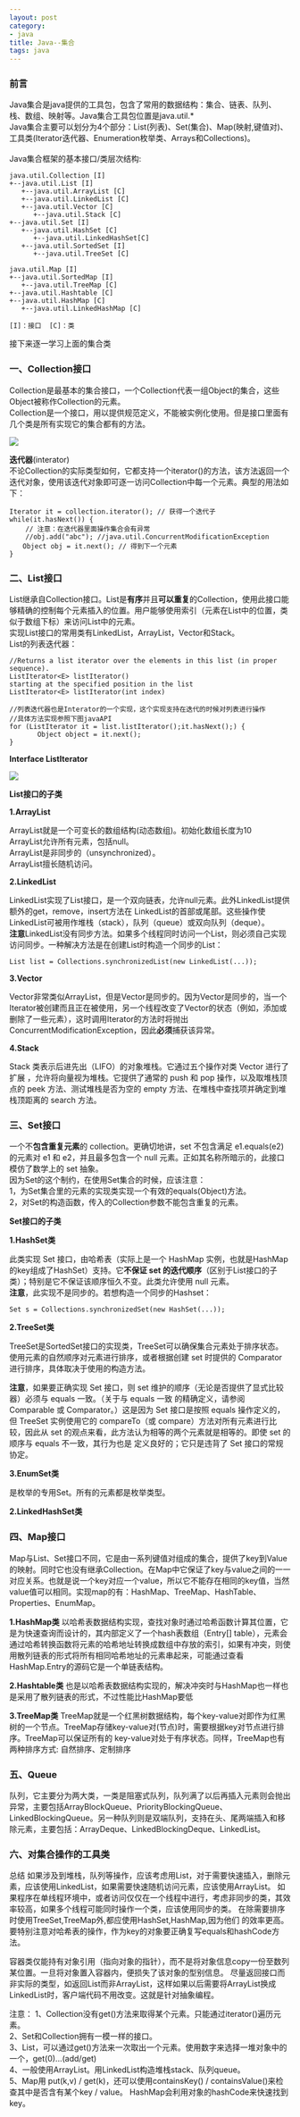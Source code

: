 ```yaml
---
layout: post
category: 
- java
title: Java--集合
tags: java
---
```

### 前言
Java集合是java提供的工具包，包含了常用的数据结构：集合、链表、队列、栈、数组、映射等。Java集合工具包位置是java.util.*<br>
Java集合主要可以划分为4个部分：List(列表)、Set(集合)、Map(映射,键值对)、工具类(Iterator迭代器、Enumeration枚举类、Arrays和Collections)。<br><br>
Java集合框架的基本接口/类层次结构:<br>

	java.util.Collection [I]
	+--java.util.List [I]
	   +--java.util.ArrayList [C]
	   +--java.util.LinkedList [C]
	   +--java.util.Vector [C]
	      +--java.util.Stack [C]
	+--java.util.Set [I]
	   +--java.util.HashSet [C]
	      +--java.util.LinkedHashSet[C]
	   +--java.util.SortedSet [I]
	      +--java.util.TreeSet [C]

	java.util.Map [I]
	+--java.util.SortedMap [I]
	   +--java.util.TreeMap [C]
	+--java.util.Hashtable [C]
	+--java.util.HashMap [C]
	   +--java.util.LinkedHashMap [C]

	[I]：接口	[C]：类

接下来逐一学习上面的集合类

### 一、Collection接口
Collection是最基本的集合接口，一个Collection代表一组Object的集合，这些Object被称作Collection的元素。<br>
Collection是一个接口，用以提供规范定义，不能被实例化使用。但是接口里面有几个类是所有实现它的集合都有的方法。<br>

![](http://img.blog.csdn.net/20170416210825924?watermark/2/text/aHR0cDovL2Jsb2cuY3Nkbi5uZXQvY2hhbzQ2NjY=/font/5a6L5L2T/fontsize/400/fill/I0JBQkFCMA==/dissolve/70/gravity/Center)

**迭代器**(interator)<br>
不论Collection的实际类型如何，它都支持一个iterator()的方法，该方法返回一个迭代对象，使用该迭代对象即可逐一访问Collection中每一个元素。典型的用法如下：

	Iterator it = collection.iterator(); // 获得一个迭代子 
	while(it.hasNext()) { 
		// 注意：在迭代器里面操作集合会有异常
		//obj.add("abc"); //java.util.ConcurrentModificationException
	　　Object obj = it.next(); // 得到下一个元素 
	}

### 二、List接口
List继承自Collection接口。List是**有序**并且**可以重复**的Collection，使用此接口能够精确的控制每个元素插入的位置。用户能够使用索引（元素在List中的位置，类似于数组下标）来访问List中的元素。<br>
实现List接口的常用类有LinkedList，ArrayList，Vector和Stack。<br>
List的列表迭代器：<br>

	//Returns a list iterator over the elements in this list (in proper sequence).
	ListIterator<E>	listIterator()
	starting at the specified position in the list
	ListIterator<E>	listIterator(int index)
	
	//列表迭代器也是Interator的一个实现，这个实现支持在迭代的时候对列表进行操作
	//具体方法实现参照下图javaAPI
	for (ListIterator it = list.listIterator();it.hasNext();) {
	       Object object = it.next();
	}

**Interface ListIterator**

![](http://img.blog.csdn.net/20170416222800338?watermark/2/text/aHR0cDovL2Jsb2cuY3Nkbi5uZXQvY2hhbzQ2NjY=/font/5a6L5L2T/fontsize/400/fill/I0JBQkFCMA==/dissolve/70/gravity/Center)
<br>

**List接口的子类**

**1.ArrayList**

ArrayList就是一个可变长的数组结构(动态数组)。初始化数组长度为10<br>
ArrayList允许所有元素，包括null。<br>
ArrayList是非同步的（unsynchronized）。<br>
ArrayList擅长随机访问。

**2.LinkedList**

LinkedList实现了List接口，是一个双向链表，允许null元素。此外LinkedList提供额外的get，remove，insert方法在 LinkedList的首部或尾部。这些操作使LinkedList可被用作堆栈（stack），队列（queue）或双向队列（deque）。<br>
**注意**LinkedList没有同步方法。如果多个线程同时访问一个List，则必须自己实现访问同步。一种解决方法是在创建List时构造一个同步的List：

	List list = Collections.synchronizedList(new LinkedList(...));

**3.Vector**

Vector非常类似ArrayList，但是Vector是同步的。因为Vector是同步的，当一个Iterator被创建而且正在被使用，另一个线程改变了Vector的状态（例如，添加或删除了一些元素），这时调用Iterator的方法时将抛出ConcurrentModificationException，因此**必须**捕获该异常。

**4.Stack**

Stack 类表示后进先出（LIFO）的对象堆栈。它通过五个操作对类 Vector 进行了扩展 ，允许将向量视为堆栈。它提供了通常的 push 和 pop 操作，以及取堆栈顶点的 peek 方法、测试堆栈是否为空的 empty 方法、在堆栈中查找项并确定到堆栈顶距离的 search 方法。

### 三、Set接口

一个不**包含重复元素**的 collection。更确切地讲，set 不包含满足 e1.equals(e2) 的元素对 e1 和 e2，并且最多包含一个 null 元素。正如其名称所暗示的，此接口模仿了数学上的 set 抽象。<br>
因为Set的这个制约，在使用Set集合的时候，应该注意：  
1，为Set集合里的元素的实现类实现一个有效的equals(Object)方法。  
2，对Set的构造函数，传入的Collection参数不能包含重复的元素。


**Set接口的子类**

**1.HashSet类**

此类实现 Set 接口，由哈希表（实际上是一个 HashMap 实例，也就是HashMap的key组成了HashSet）支持。它**不保证 set 的迭代顺序**（区别于List接口的子类）；特别是它不保证该顺序恒久不变。此类允许使用 null 元素。  
**注意**，此实现不是同步的。若想构造一个同步的Hashset：  

    Set s = Collections.synchronizedSet(new HashSet(...));


**2.TreeSet类**

TreeSet是SortedSet接口的实现类，TreeSet可以确保集合元素处于排序状态。使用元素的自然顺序对元素进行排序，或者根据创建 set 时提供的 Comparator 进行排序，具体取决于使用的构造方法。 

**注意**，如果要正确实现 Set 接口，则 set 维护的顺序（无论是否提供了显式比较器）必须与 equals 一致。（关于与 equals 一致 的精确定义，请参阅 Comparable 或 Comparator。）这是因为 Set 接口是按照 equals 操作定义的，但 TreeSet 实例使用它的 compareTo（或 compare）方法对所有元素进行比较，因此从 set 的观点来看，此方法认为相等的两个元素就是相等的。即使 set 的顺序与 equals 不一致，其行为也是 定义良好的；它只是违背了 Set 接口的常规协定。

**3.EnumSet类**

是枚举的专用Set。所有的元素都是枚举类型。

**2.LinkedHashSet类**

### 四、Map接口

Map与List、Set接口不同，它是由一系列键值对组成的集合，提供了key到Value的映射。同时它也没有继承Collection。在Map中它保证了key与value之间的一一对应关系。也就是说一个key对应一个value，所以它不能存在相同的key值，当然value值可以相同。实现map的有：HashMap、TreeMap、HashTable、Properties、EnumMap。

**1.HashMap类**
以哈希表数据结构实现，查找对象时通过哈希函数计算其位置，它是为快速查询而设计的，其内部定义了一个hash表数组（Entry[] table），元素会通过哈希转换函数将元素的哈希地址转换成数组中存放的索引，如果有冲突，则使用散列链表的形式将所有相同哈希地址的元素串起来，可能通过查看HashMap.Entry的源码它是一个单链表结构。

**2.Hashtable类**
也是以哈希表数据结构实现的，解决冲突时与HashMap也一样也是采用了散列链表的形式，不过性能比HashMap要低

**3.TreeMap类**
TreeMap就是一个红黑树数据结构，每个key-value对即作为红黑树的一个节点。TreeMap存储key-value对(节点)时，需要根据key对节点进行排序。TreeMap可以保证所有的
key-value对处于有序状态。同样，TreeMap也有两种排序方式: 自然排序、定制排序

### 五、Queue

队列，它主要分为两大类，一类是阻塞式队列，队列满了以后再插入元素则会抛出异常，主要包括ArrayBlockQueue、PriorityBlockingQueue、LinkedBlockingQueue。另一种队列则是双端队列，支持在头、尾两端插入和移除元素，主要包括：ArrayDeque、LinkedBlockingDeque、LinkedList。

### 六、对集合操作的工具类

总结
如果涉及到堆栈，队列等操作，应该考虑用List，对于需要快速插入，删除元素，应该使用LinkedList，如果需要快速随机访问元素，应该使用ArrayList。
如果程序在单线程环境中，或者访问仅仅在一个线程中进行，考虑非同步的类，其效率较高，如果多个线程可能同时操作一个类，应该使用同步的类。
在除需要排序时使用TreeSet,TreeMap外,都应使用HashSet,HashMap,因为他们 的效率更高。
要特别注意对哈希表的操作，作为key的对象要正确复写equals和hashCode方法。

容器类仅能持有对象引用（指向对象的指针），而不是将对象信息copy一份至数列某位置。一旦将对象置入容器内，便损失了该对象的型别信息。
尽量返回接口而非实际的类型，如返回List而非ArrayList，这样如果以后需要将ArrayList换成LinkedList时，客户端代码不用改变。这就是针对抽象编程。
 
注意：
1、Collection没有get()方法来取得某个元素。只能通过iterator()遍历元素。<br>
2、Set和Collection拥有一模一样的接口。<br>
3、List，可以通过get()方法来一次取出一个元素。使用数字来选择一堆对象中的一个，get(0)...(add/get)<br>
4、一般使用ArrayList。用LinkedList构造堆栈stack、队列queue。<br>
5、Map用 put(k,v) / get(k)，还可以使用containsKey() / containsValue()来检查其中是否含有某个key / value。
HashMap会利用对象的hashCode来快速找到key。